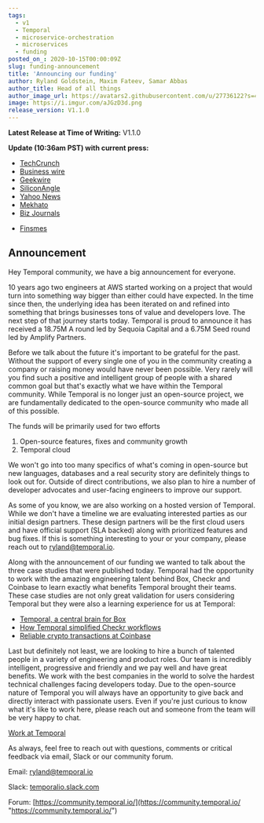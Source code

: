 ```yaml
---
tags:
  - v1
  - Temporal
  - microservice-orchestration
  - microservices
  - funding
posted_on_: 2020-10-15T00:00:09Z
slug: funding-announcement
title: 'Announcing our funding'
author: Ryland Goldstein, Maxim Fateev, Samar Abbas
author_title: Head of all things
author_image_url: https://avatars2.githubusercontent.com/u/27736122?s=460&u=7b6a3e58ec7ed715│       7f23f51e91a2f4cd2028d606&v=4
image: https://i.imgur.com/aJGzD3d.png
release_version: V1.1.0
---
```


<!--truncate-->

**Latest Release at Time of Writing:** V1.1.0

**Update (10:36am PST) with current press:**

- [TechCrunch](https://techcrunch.com/2020/10/15/temporal-raises-18-75m-for-its-microservices-orchestration-platform/)
- [Business wire](https://www.businesswire.com/news/home/20201015005371/en/Temporal-Raises-18.75M-Series-A-Increases-Total-Raised-to-25.5M)
- [Geekwire](https://www.geekwire.com/2020/aws-microsoft-uber-engineering-vets-raise-20m-top-vcs-seattle-startup-temporal/)
- [SiliconAngle](https://siliconangle.com/2020/10/15/temporals-microservices-orchestrator-nets-startup-18-75m/)
- [Yahoo News](https://au.news.yahoo.com/temporal-raises-18-75m-series-160000059.html)
- [Mekhato](https://mekhato.com/aws-microsoft-uber-engineering-vets-raise-20m-from-top-vcs-for-seattle-startup-temporal/)
- [Biz Journals](https://www.bizjournals.com/seattle/news/2020/10/15/temporal-series-a-madrona-sequoia-seattle-tech.html)

* [Finsmes](https://www.finsmes.com/2020/10/temporal-raises-18-75m-in-series-a-funding.html)

## Announcement

Hey Temporal community, we have a big announcement for everyone.

10 years ago two engineers at AWS started working on a project that would turn into something way bigger than either could have expected. In the time since then, the underlying idea has been iterated on and refined into something that brings businesses tons of value and developers love. The next step of that journey starts today. Temporal is proud to announce it has received a 18.75M A round led by Sequoia Capital and a 6.75M Seed round led by Amplify Partners.

Before we talk about the future it's important to be grateful for the past. Without the support of every single one of you in the community creating a company or raising money would have never been possible. Very rarely will you find such a positive and intelligent group of people with a shared common goal but that's exactly what we have within the Temporal community. While Temporal is no longer just an open-source project, we are fundamentally dedicated to the open-source community who made all of this possible.

The funds will be primarily used for two efforts

1. Open-source features, fixes and community growth
2. Temporal cloud

We won't go into too many specifics of what's coming in open-source but new languages, databases and a real security story are definitely things to look out for. Outside of direct contributions, we also plan to hire a number of developer advocates and user-facing engineers to improve our support.

As some of you know, we are also working on a hosted version of Temporal. While we don't have a timeline we are evaluating interested parties as our initial design partners. These design partners will be the first cloud users and have official support (SLA backed) along with prioritized features and bug fixes. If this is something interesting to your or your company, please reach out to ryland@temporal.io.

Along with the announcement of our funding we wanted to talk about the three case studies that were published today. Temporal had the opportunity to work with the amazing engineering talent behind Box, Checkr and Coinbase to learn exactly what benefits Temporal brought their teams. These case studies are not only great validation for users considering Temporal but they were also a learning experience for us at Temporal:

- [Temporal, a central brain for Box](/blog/temporal-a-central-brain-for-box)
- [How Temporal simplified Checkr workflows](/blog/how-temporal-simplified-checkr-workflows)
- [Reliable crypto transactions at Coinbase](/blog/reliable-crypto-transactions-at-coinbase)

Last but definitely not least, we are looking to hire a bunch of talented people in a variety of engineering and product roles. Our team is incredibly intelligent, progressive and friendly and we pay well and have great benefits. We work with the best companies in the world to solve the hardest technical challenges facing developers today. Due to the open-source nature of Temporal you will always have an opportunity to give back and directly interact with passionate users. Even if you're just curious to know what it's like to work here, please reach out and someone from the team will be very happy to chat.

[Work at Temporal](https://jobs.lever.co/temporal)

As always, feel free to reach out with questions, comments or critical feedback via email, Slack or our community forum.

Email: [ryland@temporal.io](mailto:ryland@temporal.io)

Slack: [temporalio.slack.com](https://join.slack.com/t/temporalio/shared_invite/zt-onhti57l-J0bl~Tr7MqSUnIc1upjRkw)

Forum: [https://community.temporal.io/](https://community.temporal.io/ "https://community.temporal.io/")
